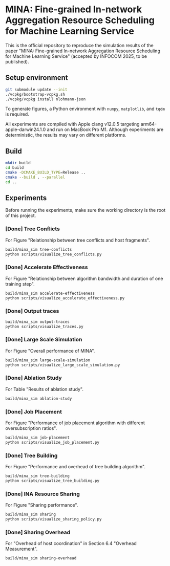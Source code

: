 # MINA: Fine-grained In-network Aggregation Resource Scheduling for Machine Learning Service

This is the official repository to reproduce the simulation results of the paper "MINA: Fine-grained In-network Aggregation Resource Scheduling for Machine Learning Service" (accepted by INFOCOM 2025, to be published).

## Setup environment

```bash
git submodule update --init
./vcpkg/bootstrap-vcpkg.sh
./vcpkg/vcpkg install nlohmann-json
```

To generate figures, a Python environment with `numpy`, `matplotlib`, and `tqdm` is required.

All experiments are compiled with Apple clang v12.0.5 targeting arm64-apple-darwin24.1.0 and run on MacBook Pro M1. Although experiments are deterministic, the results may vary on different platforms.

## Build

```bash
mkdir build
cd build
cmake -DCMAKE_BUILD_TYPE=Release ..
cmake --build . --parallel
cd ..
```

## Experiments

Before running the experiments, make sure the working directory is the root of this project.

### [Done] Tree Conflicts

For Figure "Relationship between tree conflicts and host fragments".

```bash
build/mina_sim tree-conflicts
python scripts/visualize_tree_conflicts.py
```

### [Done] Accelerate Effectiveness

For Figure "Relationship between algorithm bandwidth and duration of one training step".

```bash
build/mina_sim accelerate-effectiveness
python scripts/visualize_accelerate_effectiveness.py
```

### [Done] Output traces

```bash
build/mina_sim output-traces
python scripts/visualize_traces.py
```

### [Done] Large Scale Simulation

For Figure "Overall performance of MINA".

```bash
build/mina_sim large-scale-simulation
python scripts/visualize_large_scale_simulation.py
```

### [Done] Ablation Study

For Table "Results of ablation study".

```bash
build/mina_sim ablation-study
```

### [Done] Job Placement

For Figure "Performance of job placement algorithm with different oversubscription ratios".

```bash
build/mina_sim job-placement
python scripts/visualize_job_placement.py
```

### [Done] Tree Building

For Figure "Performance and overhead of tree building algorithm".

```bash
build/mina_sim tree-building
python scripts/visualize_tree_building.py
```

### [Done] INA Resource Sharing

For Figure "Sharing performance".

```bash
build/mina_sim sharing
python scripts/visualize_sharing_policy.py
```

### [Done] Sharing Overhead

For "Overhead of host coordination" in Section 6.4 "Overhead Measurement".

```bash
build/mina_sim sharing-overhead
```
